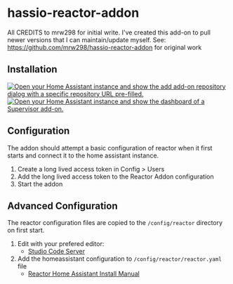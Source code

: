 # hassio-reactor-addon
All CREDITS to mrw298 for initial write. I've created this add-on to pull newer versions that I can maintain/update myself.
See: https://github.com/mrw298/hassio-reactor-addon for original work
## Installation

[![Open your Home Assistant instance and show the add add-on repository dialog with a specific repository URL pre-filled.][addon-repo-badge]][addon-reactor-repo]
[![Open your Home Assistant instance and show the dashboard of a Supervisor add-on.][addon-badge]][addon-reactor]

## Configuration

The addon should attempt a basic configuration of reactor when it first
starts and connect it to the home assistant instance.

1. Create a long lived access token in Config > Users
2. Add the long lived access token to the Reactor Addon configuration
3. Start the addon

## Advanced Configuration

The reactor configuration files are copied to the `/config/reactor` directory on first start.

1. Edit with your prefered editor:
   * [Studio Code Server][addon-code]
2. Add the homeassistant configuration to `/config/reactor/reactor.yaml` file
   * [Reactor Home Assistant Install Manual][reactor-docs-hass-install]

[addon-repo-badge]: https://my.home-assistant.io/badges/supervisor_add_addon_repository.svg
[addon-badge]: https://my.home-assistant.io/badges/supervisor_addon.svg
[addon-reactor-repo]: https://my.home-assistant.io/redirect/supervisor_add_addon_repository/?repository_url=https%3A%2F%2Fgithub.com%2Fcadwizzard%2Freactoraddon
[addon-reactor]: https://my.home-assistant.io/redirect/supervisor_addon/?addon=0521a35e_reactor&repository_url=https%3A%2F%2Fgithub.com%2Fcadwizzard%2Freactoraddon
[addon-code]: https://my.home-assistant.io/redirect/supervisor_addon/?addon=a0d7b954_vscode&repository_url=https%3A%2F%2Fgithub.com%2Fhassio-addons%2Frepository
[reactor-docs-hass-install]: https://reactor.toggledbits.com/docs/HassController/